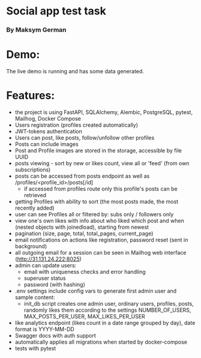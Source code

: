 # Social app test task

### By Maksym German

# Demo:
The live demo is running and has some data generated.



# Features:

- the project is using FastAPI, SQLAlchemy, Alembic, PostgreSQL, pytest, Mailhog, Docker Compose
- Users registration (profiles created automatically)
- JWT-tokens authentication
- Users can post, like posts, follow/unfollow other profiles
- Posts can include images
- Post and Profile images are stored in the storage, accessible by file UUID
- posts viewing - sort by new or likes count, view all or 'feed' (from own subscriptions)
- posts can be accessed from posts endpoint as well as /profiles/<profile_id>/posts[/id]
    - if accessed from profiles route only this profile's posts can be retrieved
- getting Profiles with ability to sort (the most posts made, the most recently added)
- user can see Profiles all or filtered by: subs only / followers only
- view one's own likes with info about who liked which post and when (nested objects with joinedload), starting from newest
- pagination (size, page, total, total_pages, current_page)
- email notifications on actions like registration, password reset (sent in background)
- all outgoing email for a session can be seen in Mailhog web interface (http://31.131.24.222:8025)
- admin can update users: 
    - email with uniqueness checks and error handling
    - superuser status
    - password (with hashing)
- .env settings include config vars to generate first admin user and sample content:
    - init_db script creates one admin user, ordinary users, profiles, posts, randomly likes them according to the settings NUMBER_OF_USERS,
    MAX_POSTS_PER_USER, MAX_LIKES_PER_USER 
- like analytics endpoint (likes count in a date range grouped by day), date format is YYYY-MM-DD
- Swagger docs with auth support
- automatically applies all migrations when started by docker-compose
- tests with pytest
